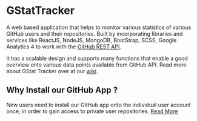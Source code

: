 # **GStatTracker**

A web based application that helps to monitor various statistics of various GitHub users and their repositories.
Built by incorporating libraries and services like ReactJS, NodeJS, MongoDB, BootStrap, SCSS, Google Analytics 4 to work with the [GitHub REST API](https://docs.github.com/en/rest).

It has a scalable design and supports many functions that enable a good overview onto various data points available from GitHub API. Read more about GStat Tracker over at our [wiki](https://github.com/febkosq8/GStatTracker/wiki).

## Why Install our GitHub App ?

New users need to install our GitHub app onto the individual user account once, in order to gain access to private user repositories. [Read More](https://github.com/febkosq8/GStatTracker/wiki/Features#authentication-system)
